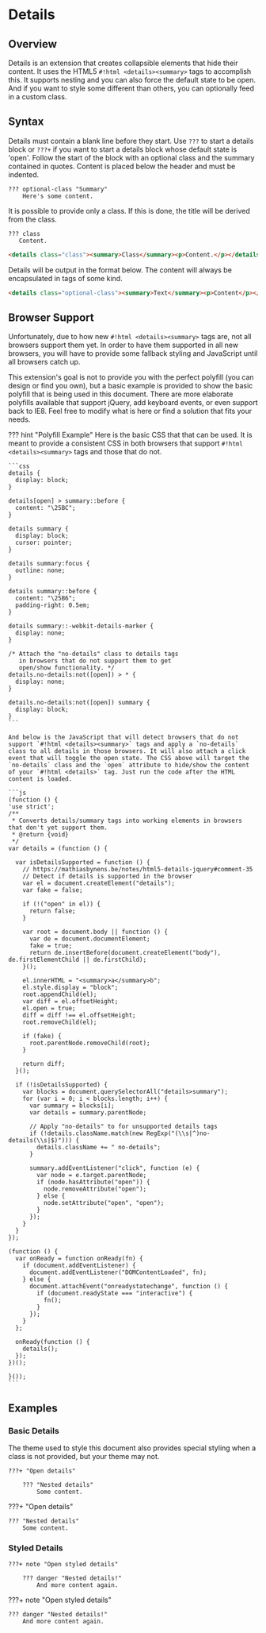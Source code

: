 # Details

## Overview

Details is an extension that creates collapsible elements that hide their content. It uses the HTML5 `#!html <details><summary>` tags to accomplish this.  It supports nesting and you can also force the default state to be open. And if you want to style some different than others, you can optionally feed in a custom class.

## Syntax

Details must contain a blank line before they start. Use `???` to start a details block or `???+` if you want to start a details block whose default state is 'open'.  Follow the start of the block with an optional class and the summary contained in quotes. Content is placed below the header and must be indented.

```
??? optional-class "Summary"
    Here's some content.
```

It is possible to provide only a class.  If this is done, the title will be derived from the class.

```
??? class
   Content.
```

```html
<details class="class"><summary>Class</summary><p>Content.</p></details>
```

Details will be output in the format below. The content will always be encapsulated in tags of some kind.

```html
<details class="optional-class"><summary>Text</summary><p>Content</p></details>
```

## Browser Support

Unfortunately, due to how new `#!html <details><summary>` tags are, not all browsers support them yet.  In order to have them supported in all new browsers, you will have to provide some fallback styling and JavaScript until all browsers catch up.

This extension's goal is not to provide you with the perfect polyfill (you can design or find you own), but a basic example is provided to show the basic polyfill that is being used in this document. There are more elaborate polyfills available that support jQuery, add keyboard events, or even support back to IE8. Feel free to modify what is here or find a solution that fits your needs. 

??? hint "Polyfill Example"
    Here is the basic CSS that that can be used.  It is meant to provide a consistent CSS in both browsers that support `#!html <details><summary>` tags and those that do not.

    ```css
    details {
      display: block;
    }

    details[open] > summary::before {
      content: "\25BC";
    }

    details summary {
      display: block;
      cursor: pointer;
    }

    details summary:focus {
      outline: none;
    }

    details summary::before {
      content: "\25B6";
      padding-right: 0.5em;
    }

    details summary::-webkit-details-marker {
      display: none;
    }

    /* Attach the "no-details" class to details tags
       in browsers that do not support them to get
       open/show functionality. */
    details.no-details:not([open]) > * {
      display: none;
    }

    details.no-details:not([open]) summary {
      display: block;
    }
    ```

    And below is the JavaScript that will detect browsers that do not support `#!html <details><summary>` tags and apply a `no-details` class to all details in those browsers. It will also attach a click event that will toggle the open state. The CSS above will target the `no-details` class and the `open` attribute to hide/show the content of your `#!html <details>` tag. Just run the code after the HTML content is loaded.

    ```js
    (function () {
    'use strict';
    /**
     * Converts details/summary tags into working elements in browsers that don't yet support them.
     * @return {void}
     */
    var details = (function () {

      var isDetailsSupported = function () {
        // https://mathiasbynens.be/notes/html5-details-jquery#comment-35
        // Detect if details is supported in the browser
        var el = document.createElement("details");
        var fake = false;

        if (!("open" in el)) {
          return false;
        }

        var root = document.body || function () {
          var de = document.documentElement;
          fake = true;
          return de.insertBefore(document.createElement("body"), de.firstElementChild || de.firstChild);
        }();

        el.innerHTML = "<summary>a</summary>b";
        el.style.display = "block";
        root.appendChild(el);
        var diff = el.offsetHeight;
        el.open = true;
        diff = diff !== el.offsetHeight;
        root.removeChild(el);

        if (fake) {
          root.parentNode.removeChild(root);
        }

        return diff;
      }();

      if (!isDetailsSupported) {
        var blocks = document.querySelectorAll("details>summary");
        for (var i = 0; i < blocks.length; i++) {
          var summary = blocks[i];
          var details = summary.parentNode;

          // Apply "no-details" to for unsupported details tags
          if (!details.className.match(new RegExp("(\\s|^)no-details(\\s|$)"))) {
            details.className += " no-details";
          }

          summary.addEventListener("click", function (e) {
            var node = e.target.parentNode;
            if (node.hasAttribute("open")) {
              node.removeAttribute("open");
            } else {
              node.setAttribute("open", "open");
            }
          });
        }
      }
    });

    (function () {
      var onReady = function onReady(fn) {
        if (document.addEventListener) {
          document.addEventListener("DOMContentLoaded", fn);
        } else {
          document.attachEvent("onreadystatechange", function () {
            if (document.readyState === "interactive") {
              fn();
            }
          });
        }
      };

      onReady(function () {
        details();
      });
    })();

    }());
    ```

## Examples

### Basic Details

The theme used to style this document also provides special styling when a class is not provided, but your theme may not.

```
???+ "Open details"

    ??? "Nested details"
        Some content.
```

???+ "Open details"

    ??? "Nested details"
        Some content.


### Styled Details

```
???+ note "Open styled details"

    ??? danger "Nested details!"
        And more content again.
```

???+ note "Open styled details"

    ??? danger "Nested details!"
        And more content again.
